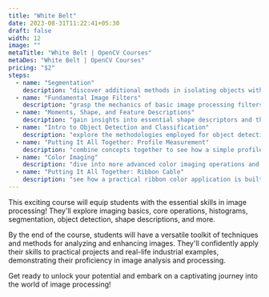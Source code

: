 ```yaml
---
title: "White Belt"
date: 2023-08-31T11:22:41+05:30
draft: false
width: 12
image: ""
metaTitle: "White Belt | OpenCV Courses"
metaDes: "White Belt | OpenCV Courses"
pricing: "$2"
steps:
  - name: "Segmentation"
    description: "discover additional methods in isolating objects within an image with techniques such as Texture Analysis, Edge Detection, and Contours."
  - name: "Fundamental Image Filters"
    description: "grasp the mechanics of basic image processing filters, including Smoothing, Sharpening, and Edge Extraction."
  - name: "Moments, Shape, and Feature Descriptions"
    description: "gain insights into essential shape descriptors and their role in characterizing objects in images."
  - name: "Intro to Object Detection and Classification"
    description: "explore the methodologies employed for object detection and classification."
  - name: "Putting It All Together: Profile Measurement"
    description: "combine concepts together to see how a simple profile measurement tool is created."
  - name: "Color Imaging"
    description: "dive into more advanced color imaging operations and their practical applications, including tasks like color enhancement and color-based object tracking."
  - name: "Putting It All Together: Ribbon Cable"
    description: "see how a practical ribbon color application is built using concepts learned throughout this course."
---
```


This exciting course will equip students with the essential skills
in image processing! They'll explore imaging basics, core
operations, histograms, segmentation, object detection, shape
descriptions, and more.

By the end of the course, students will have a versatile toolkit of
techniques and methods for analyzing and enhancing images. They'll
confidently apply their skills to practical projects and real-life
industrial examples, demonstrating their proficiency in image
analysis and processing.

Get ready to unlock your potential and embark on a captivating
journey into the world of image processing!
